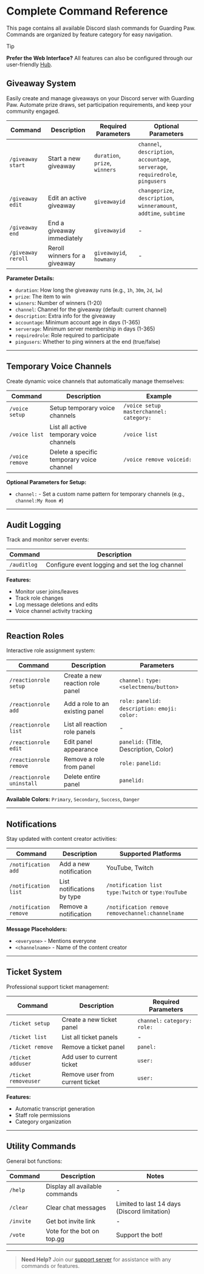 # Complete Command Reference

This page contains all available Discord slash commands for Guarding Paw. Commands are organized by feature category for easy navigation.

> [!TIP]
> **Prefer the Web Interface?** All features can also be configured through our user-friendly [Hub](https://guardingpaw.xyz/manage).

## Giveaway System

Easily create and manage giveaways on your Discord server with Guarding Paw. Automate prize draws, set participation requirements, and keep your community engaged.

| Command                | Description                        | Required Parameters                | Optional Parameters                                                                 |
|------------------------|------------------------------------|-------------------------------------|-------------------------------------------------------------------------------------|
| `/giveaway start`      | Start a new giveaway               | `duration`, `prize`, `winners`      | `channel`, `description`, `accountage`, `serverage`, `requiredrole`, `pingusers`    |
| `/giveaway edit`       | Edit an active giveaway            | `giveawayid`                        | `changeprize`, `description`, `winneramount`, `addtime`, `subtime`                  |
| `/giveaway end`        | End a giveaway immediately         | `giveawayid`                        | -                                                                                   |
| `/giveaway reroll`     | Reroll winners for a giveaway      | `giveawayid`, `howmany`             | -                                                                                   |

**Parameter Details:**
- `duration`: How long the giveaway runs (e.g., `1h`, `30m`, `2d`, `1w`)
- `prize`: The item to win
- `winners`: Number of winners (1-20)
- `channel`: Channel for the giveaway (default: current channel)
- `description`: Extra info for the giveaway
- `accountage`: Minimum account age in days (1-365)
- `serverage`: Minimum server membership in days (1-365)
- `requiredrole`: Role required to participate
- `pingusers`: Whether to ping winners at the end (true/false)

---

## Temporary Voice Channels

Create dynamic voice channels that automatically manage themselves:

| Command         | Description                               | Example                                 |
| --------------- | ----------------------------------------- | --------------------------------------- |
| `/voice setup`  | Setup temporary voice channels            | `/voice setup masterchannel: category:` |
| `/voice list`   | List all active temporary voice channels  | `/voice list`                           |
| `/voice remove` | Delete a specific temporary voice channel | `/voice remove voiceid:`                |

**Optional Parameters for Setup:**
- `channel:` - Set a custom name pattern for temporary channels (e.g., `channel:My Room #`)

---

## Audit Logging

Track and monitor server events:

| Command     | Description                                     |
| ----------- | ----------------------------------------------- |
| `/auditlog` | Configure event logging and set the log channel |

**Features:**
- Monitor user joins/leaves
- Track role changes
- Log message deletions and edits
- Voice channel activity tracking

---

## Reaction Roles

Interactive role assignment system:

| Command                   | Description                      | Parameters                                          |
| ------------------------- | -------------------------------- | --------------------------------------------------- |
| `/reactionrole setup`     | Create a new reaction role panel | `channel:` `type:<selectmenu/button>`               |
| `/reactionrole add`       | Add a role to an existing panel  | `role:` `panelid:` `description:` `emoji:` `color:` |
| `/reactionrole list`      | List all reaction role panels    | -                                                   |
| `/reactionrole edit`      | Edit panel appearance            | `panelid:` (Title, Description, Color)              |
| `/reactionrole remove`    | Remove a role from panel         | `role:` `panelid:`                                  |
| `/reactionrole uninstall` | Delete entire panel              | `panelid:`                                          |

**Available Colors:** `Primary`, `Secondary`, `Success`, `Danger`

---

## Notifications

Stay updated with content creator activities:

| Command | Description | Supported Platforms |
|---------|-------------|-------------------|
| `/notification add` | Add a new notification | YouTube, Twitch |
| `/notification list` | List notifications by type | `/notification list type:Twitch` or `type:YouTube` |
| `/notification remove` | Remove a notification | `/notification remove removechannel:channelname` |

**Message Placeholders:**
- `<everyone>` - Mentions everyone
- `<channelname>` - Name of the content creator

---

## Ticket System

Professional support ticket management:

| Command | Description | Required Parameters |
|---------|-------------|-------------------|
| `/ticket setup` | Create a new ticket panel | `channel:` `category:` `role:` |
| `/ticket list` | List all ticket panels | - |
| `/ticket remove` | Remove a ticket panel | `panel:` |
| `/ticket adduser` | Add user to current ticket | `user:` |
| `/ticket removeuser` | Remove user from current ticket | `user:` |

**Features:**
- Automatic transcript generation
- Staff role permissions
- Category organization

---

## Utility Commands

General bot functions:

| Command | Description | Notes |
|---------|-------------|-------|
| `/help` | Display all available commands | - |
| `/clear` | Clear chat messages | Limited to last 14 days (Discord limitation) |
| `/invite` | Get bot invite link | - |
| `/vote` | Vote for the bot on top.gg | Support the bot! |

---

> **Need Help?** Join our [support server](https://pnnet.dev/discord) for assistance with any commands or features.
